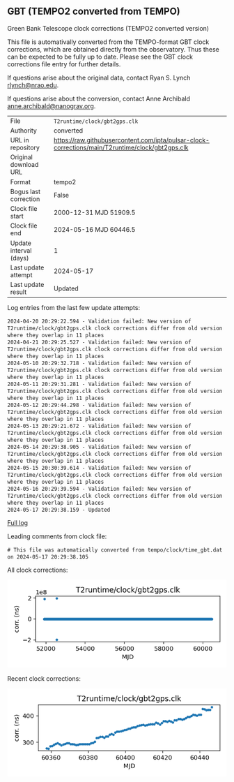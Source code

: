 
## GBT (TEMPO2 converted from TEMPO)

Green Bank Telescope clock corrections (TEMPO2 converted version)

This file is automativally converted from the TEMPO-format GBT
clock corrections, which are obtained directly from the observatory.
Thus these can be expected to be fully up to date. Please see the
GBT clock corrections file entry for further details.

If questions arise about the original data, contact Ryan S. Lynch
<rlynch@nrao.edu>.

If questions arise about the conversion, contact Anne Archibald
<anne.archibald@nanograv.org>.

|     |     |
|:--- |:--- |
| File | `T2runtime/clock/gbt2gps.clk` |
| Authority | converted |
| URL in repository | <https://raw.githubusercontent.com/ipta/pulsar-clock-corrections/main/T2runtime/clock/gbt2gps.clk> |
| Original download URL | <None> |
| Format | tempo2 |
| Bogus last correction | False |
| Clock file start | 2000-12-31 MJD 51909.5 |
| Clock file end | 2024-05-16 MJD 60446.5 |
| Update interval (days) | 1 |
| Last update attempt | 2024-05-17 |
| Last update result | Updated |

Log entries from the last few update attempts:
```
2024-04-20 20:29:22.594 - Validation failed: New version of T2runtime/clock/gbt2gps.clk clock corrections differ from old version where they overlap in 11 places
2024-04-21 20:29:25.527 - Validation failed: New version of T2runtime/clock/gbt2gps.clk clock corrections differ from old version where they overlap in 11 places
2024-05-10 20:29:32.718 - Validation failed: New version of T2runtime/clock/gbt2gps.clk clock corrections differ from old version where they overlap in 11 places
2024-05-11 20:29:31.281 - Validation failed: New version of T2runtime/clock/gbt2gps.clk clock corrections differ from old version where they overlap in 11 places
2024-05-12 20:29:44.298 - Validation failed: New version of T2runtime/clock/gbt2gps.clk clock corrections differ from old version where they overlap in 11 places
2024-05-13 20:29:21.672 - Validation failed: New version of T2runtime/clock/gbt2gps.clk clock corrections differ from old version where they overlap in 11 places
2024-05-14 20:29:38.905 - Validation failed: New version of T2runtime/clock/gbt2gps.clk clock corrections differ from old version where they overlap in 11 places
2024-05-15 20:30:39.614 - Validation failed: New version of T2runtime/clock/gbt2gps.clk clock corrections differ from old version where they overlap in 11 places
2024-05-16 20:29:39.594 - Validation failed: New version of T2runtime/clock/gbt2gps.clk clock corrections differ from old version where they overlap in 11 places
2024-05-17 20:29:38.159 - Updated
```
[Full log](https://raw.githubusercontent.com/ipta/pulsar-clock-corrections/main/log/T2runtime/clock/gbt2gps.clk.log)

Leading comments from clock file:

    # This file was automatically converted from tempo/clock/time_gbt.dat on 2024-05-17 20:29:38.105



All clock corrections:

![plot of all clock corrections](gbt2gps.clk.png "All corrections")

Recent clock corrections:

![plot of recent clock corrections](gbt2gps.clk.short.png "Recent corrections")

